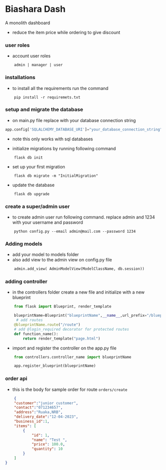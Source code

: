# Biashara Dash
A monolith dashboard 
- reduce the item price while ordering to give discount

### user roles
- account user roles
```
    admin | manager | user
```

### installations
- to install all the requirements run the command
```
    pip install -r requiremets.txt
```

### setup and migrate the database
- on main.py file replace with your database connection string
```python
app.config['SQLALCHEMY_DATABASE_URI']="your_database_connection_string"
```
- note this only works with sql databases

- initialize migrations by running following command
```
    flask db init
```
- set up your first migration 

```
    flask db migrate -m "InitialMigration"
```
- update the database
```
    flask db upgrade
```

### create a super/admin user
- to create admin user run following command. replace admin and 1234 with your username and password
```
    python config.py --email admin@mail.com --password 1234
```

### Adding models
- add your model to models folder
- also add view to the admin view on config.py file
```python
    admin.add_view( AdminModelView(ModelClassName, db.session))
```

### adding controller
- in the controllers folder create a new file and initialize with a new blueprint
```python
    from flask import Blueprint, render_template

    blueprintName=Blueprint("blueprintName",__name__,url_prefix="/blueprintName",template_folder="../templates/blueprintName")
     # add routes
    @blueprintName.route("/route")
    # add @login_required decorator for protected routes
    def function_name():
        return render_template("page.html")
``` 
- import and register the controller on the app.py file
```python
    from controllers.controller_name import blueprintName

    app.register_blueprint(blueprintName)
```

### order api
- this is the body for sample order for route `orders/create`
```JSON
    {
    "customer":"junior customer",
    "contact":"071234657",
    "address":"Ruaka,NRB",
    "delivery_date":"12-04-2023",
    "business_id":1,
    "items": [
        {
            "id": 1,
            "name": "Test ",
            "price": 100.0,
            "quantity": 10
        }
    ]
}
```
